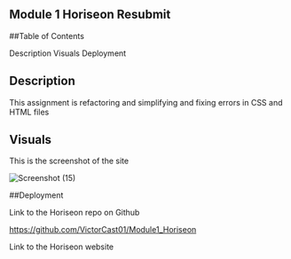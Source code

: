 ## Module 1 Horiseon Resubmit

##Table of Contents

Description
Visuals
Deployment


## Description

This assignment is refactoring and simplifying and fixing errors in CSS and HTML files


## Visuals

This is the screenshot of the site

![Screenshot (15)](https://user-images.githubusercontent.com/107225060/186050358-0d05b694-626e-41f5-a9b2-4f03d6188dc1.png)

##Deployment

Link to the Horiseon repo on Github 

https://github.com/VictorCast01/Module1_Horiseon


Link to the Horiseon website
